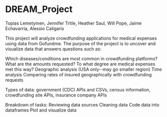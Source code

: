 # DREAM_Project
Topias Lemetyinen, Jennifer Tritle, Heather Saul, Will Pope, Jaime Echavarria, Alessio Caligaris

This project will analyze crowdfunding applications for medical expenses using data from Gofundme. The purpose of the project is to uncover and visualize data that answers questions such as:

Which diseases/conditions are most common in crowdfunding platforms?
What are the amounts requested?
To what degree are medical expenses met this way?
Geographic analysis (USA only--may go smaller region)
Time analysis
Comparing rates of insured geographically with crowdfunding requests

Types of data:
government (CDC) APIs and CSVs, census information, crowdfunding site APIs, insurance company APIs

Breakdown of tasks:
Reviewing data sources
Cleaning data
Code data into dataframes 
Plot and visualize data
